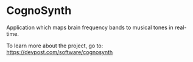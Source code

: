 # CognoSynth
Application which maps brain frequency bands to musical tones in real-time.

To learn more about the project, go to: https://devpost.com/software/cognosynth

